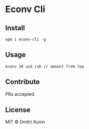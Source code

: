 # Econv Cli

## Install

```
npm i econv-cli -g
```

## Usage

```
econv 20 usd rub // amount from top
```

## Contribute

PRs accepted.

## License

MIT © Dmitri Kunin
